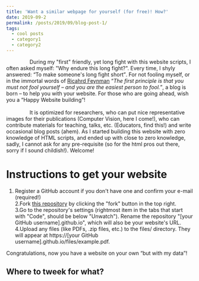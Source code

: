 ```yaml
---
title: 'Want a similar webpage for yourself (for free)! How?'
date: 2019-09-2
permalink: /posts/2019/09/blog-post-1/
tags:
  - cool posts
  - category1
  - category2
---
```


&nbsp; &nbsp; &nbsp; &nbsp; &nbsp; &nbsp; &nbsp; &nbsp;  During my "first" friendly, yet long fight with this website scripts, I often asked myself: "Why endure this long fight?". Every time, I shyly answered: <q>To make someone's long fight short</q>. For not fooling myself, or in the immortal words of [Ricahrd Feynman](https://en.wikipedia.org/wiki/Richard_Feynman) <q><i>The first principle is that you must not fool yourself – and you are the easiest person to fool.</i></q>, a blog is born – to help you with your website. For those who are going ahead, wish you a <q>Happy Website building</q>! 
<br>
<br>
&nbsp; &nbsp; &nbsp; &nbsp; &nbsp; &nbsp; &nbsp; &nbsp; It is optimized for researchers, who can put nice representative images for their publications (Computer Vision, here I come!), who can contribute materials for teaching, talks, etc. (Educators, find this!) and write occasional blog posts (ahem). As I started building this website with zero knowledge of HTML scripts, and ended up with close to zero knowledge,  sadly, I cannot ask for any pre-requisite (so for the html pros out there, sorry if I sound childish!). Welcome!   

Instructions to get your website
======
1. Register a GitHub account if you don't have one and confirm your e-mail (required!)<br>
2.Fork [this repository](https://github.com/maheshmohanmr/maheshmohanmr.github.io) by clicking the "fork" button in the top right.<br> 
3.Go to the repository's settings (rightmost item in the tabs that start with "Code", should be below "Unwatch"). Rename the repository "[your GitHub username].github.io", which will also be your website's URL. <br>
4.Upload any files (like PDFs, .zip files, etc.) to the files/ directory. They will appear at https://[your GitHub username].github.io/files/example.pdf.  <br>

Congratulations, now you have a website on your own <q>but with my data</q>! 

Where to tweek for what?
-----









